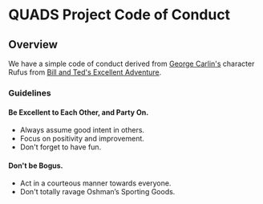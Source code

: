 QUADS Project Code of Conduct
=============================

## Overview
We have a simple code of conduct derived from [George Carlin's](https://en.wikipedia.org/wiki/George_Carlin) character Rufus from [Bill and Ted's Excellent Adventure](https://en.wikipedia.org/wiki/Bill_%26_Ted%27s_Excellent_Adventure).

### Guidelines

#### Be Excellent to Each Other, and Party On.
* Always assume good intent in others.
* Focus on positivity and improvement.
* Don't forget to have fun.

#### Don't be Bogus.
* Act in a courteous manner towards everyone.
* Don't totally ravage Oshman’s Sporting Goods.
